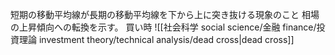 短期の移動平均線が長期の移動平均線を下から上に突き抜ける現象のこと
相場の上昇傾向への転換を示す。
買い時
![[社会科学 social science/金融 finance/投資理論 investment theory/technical analysis/dead cross|dead cross]]